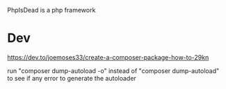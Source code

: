PhpIsDead is a php framework

# Dev

https://dev.to/joemoses33/create-a-composer-package-how-to-29kn

run "composer dump-autoload -o" instead of "composer dump-autoload" to see if any error to generate the autoloader

